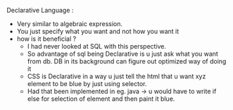 Declarative Language :
- Very similar to algebraic expression.
- You just specify what you want and not how you want it
- how is it beneficial ?
  - I had never looked at SQL with this perspective.
  - So advantage of sql being Declarative is u just ask what you want from db. 
    DB in its background can figure out optimized way of doing it
  - CSS is Declarative in a way u just tell the html that u want xyz element to be blue by just using selector.
  - Had that been implemented in eg. java -> u would have to write if else for selection of element and then paint it blue.
  
  